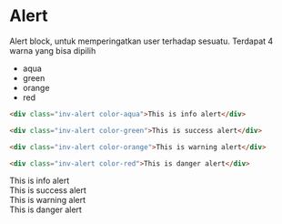 # Alert

Alert block, untuk memperingatkan user terhadap sesuatu. Terdapat 4 warna yang bisa dipilih
- aqua
- green
- orange
- red

```html
<div class="inv-alert color-aqua">This is info alert</div>

<div class="inv-alert color-green">This is success alert</div>

<div class="inv-alert color-orange">This is warning alert</div>

<div class="inv-alert color-red">This is danger alert</div>
```

<div class="inv-alert color-aqua">This is info alert</div>

<div class="inv-alert color-green">This is success alert</div>

<div class="inv-alert color-orange">This is warning alert</div>

<div class="inv-alert color-red">This is danger alert</div>
